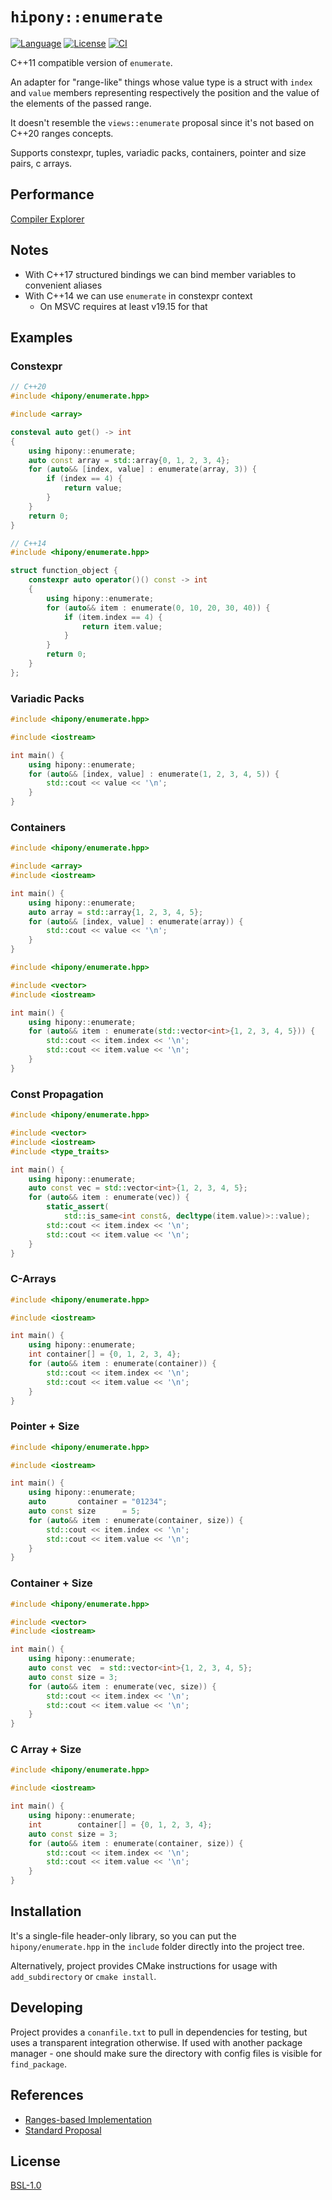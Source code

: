 # `hipony::enumerate`

[![Language](https://img.shields.io/badge/C%2B%2B-11/14/17/20-blue.svg)](https://en.wikipedia.org/wiki/C%2B%2B#Standardization) [![License](https://img.shields.io/badge/license-BSL-blue.svg)](https://opensource.org/licenses/BSL-1.0) [![CI](https://github.com/hipony/enumerate/actions/workflows/ci.yaml/badge.svg)](https://github.com/hipony/enumerate/actions/workflows/ci.yaml)

C++11 compatible version of `enumerate`.

An adapter for "range-like" things whose value type is a struct with `index` and `value` members representing respectively the position and the value of the elements of the passed range.

It doesn't resemble the `views::enumerate` proposal since it's not based on C++20 ranges concepts.

Supports constexpr, tuples, variadic packs, containers, pointer and size pairs, c arrays.

## Performance

[Compiler Explorer](https://godbolt.org/z/TGM5Wfaeh)

## Notes

* With C++17 structured bindings we can bind member variables to convenient aliases
* With C++14 we can use `enumerate` in constexpr context
  * On MSVC requires at least v19.15 for that

## Examples

### Constexpr

```cpp
// C++20
#include <hipony/enumerate.hpp>

#include <array>

consteval auto get() -> int
{
    using hipony::enumerate;
    auto const array = std::array{0, 1, 2, 3, 4};
    for (auto&& [index, value] : enumerate(array, 3)) {
        if (index == 4) {
            return value;
        }
    }
    return 0;
}
```

```cpp
// C++14
#include <hipony/enumerate.hpp>

struct function_object {
    constexpr auto operator()() const -> int
    {
        using hipony::enumerate;
        for (auto&& item : enumerate(0, 10, 20, 30, 40)) {
            if (item.index == 4) {
                return item.value;
            }
        }
        return 0;
    }
};
```

### Variadic Packs

```cpp
#include <hipony/enumerate.hpp>

#include <iostream>

int main() {
    using hipony::enumerate;
    for (auto&& [index, value] : enumerate(1, 2, 3, 4, 5)) {
        std::cout << value << '\n';
    }
}
```

### Containers

```cpp
#include <hipony/enumerate.hpp>

#include <array>
#include <iostream>

int main() {
    using hipony::enumerate;
    auto array = std::array{1, 2, 3, 4, 5};
    for (auto&& [index, value] : enumerate(array)) {
        std::cout << value << '\n';
    }
}
```

```cpp
#include <hipony/enumerate.hpp>

#include <vector>
#include <iostream>

int main() {
    using hipony::enumerate;
    for (auto&& item : enumerate(std::vector<int>{1, 2, 3, 4, 5})) {
        std::cout << item.index << '\n';
        std::cout << item.value << '\n';
    }
}
```

### Const Propagation

```cpp
#include <hipony/enumerate.hpp>

#include <vector>
#include <iostream>
#include <type_traits>

int main() {
    using hipony::enumerate;
    auto const vec = std::vector<int>{1, 2, 3, 4, 5};
    for (auto&& item : enumerate(vec)) {
        static_assert(
            std::is_same<int const&, decltype(item.value)>::value);
        std::cout << item.index << '\n';
        std::cout << item.value << '\n';
    }
}
```

### C-Arrays

```cpp
#include <hipony/enumerate.hpp>

#include <iostream>

int main() {
    using hipony::enumerate;
    int container[] = {0, 1, 2, 3, 4};
    for (auto&& item : enumerate(container)) {
        std::cout << item.index << '\n';
        std::cout << item.value << '\n';
    }
}
```

### Pointer + Size

```cpp
#include <hipony/enumerate.hpp>

#include <iostream>

int main() {
    using hipony::enumerate;
    auto       container = "01234";
    auto const size      = 5;
    for (auto&& item : enumerate(container, size)) {
        std::cout << item.index << '\n';
        std::cout << item.value << '\n';
    }
}
```

### Container + Size

```cpp
#include <hipony/enumerate.hpp>

#include <vector>
#include <iostream>

int main() {
    using hipony::enumerate;
    auto const vec  = std::vector<int>{1, 2, 3, 4, 5};
    auto const size = 3;
    for (auto&& item : enumerate(vec, size)) {
        std::cout << item.index << '\n';
        std::cout << item.value << '\n';
    }
}
```

### C Array + Size

```cpp
#include <hipony/enumerate.hpp>

#include <iostream>

int main() {
    using hipony::enumerate;
    int        container[] = {0, 1, 2, 3, 4};
    auto const size = 3;
    for (auto&& item : enumerate(container, size)) {
        std::cout << item.index << '\n';
        std::cout << item.value << '\n';
    }
}
```

## Installation

It's a single-file header-only library, so you can put the `hipony/enumerate.hpp` in the `include` folder directly into the project tree.

Alternatively, project provides CMake instructions for usage with `add_subdirectory` or `cmake install`.

## Developing

Project provides a `conanfile.txt` to pull in dependencies for testing, but uses a transparent integration otherwise. If used with another package manager - one should make sure the directory with config files is visible for `find_package`.

## References

* [Ranges-based Implementation](https://github.com/cor3ntin/rangesnext)
* [Standard Proposal](https://wg21.link/p2164)

## License

[BSL-1.0](./LICENSE)
